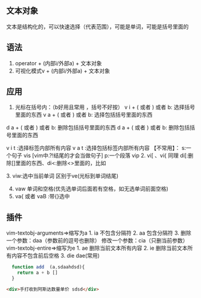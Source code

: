 ## 文本对象
文本是结构化的，可以快速选择（代表范围），可能是单词，可能是括号里面的

## 语法
1. operator + (内部i/外部a) + 文本对象
2. 可视化模式v + (内部i/外部a) + 文本对象
## 应用
1. 光标在括号内：（b好用且常用 ，括号不好按）
v i + ( 或者 ) 或者 b: 选择括号里面的东西
v a + ( 或者 ) 或者 b: 选择包括括号里面的东西

d a + ( 或者 ) 或者 b: 删除包括括号里面的东西
d a + ( 或者 ) 或者 b: 删除包括括号里面的东西

v i t :选择标签内部所有内容
v a t :选择包括标签内部所有内容
【不常用】：
s:一个句子  vis
[vim中.?!结尾的才会当做句子]
p:一个段落  vip
2. vi[ 、vi{  同理  di[:删除[]里面的东西、di<:删除<>里面的，比如<div>
3. viw:选中当前单词 区别于ve(光标到单词结尾)

4. vaw 单词和空格(优先选单词后面若有空格，如无选单词前面空格)
5. va{ 或者 vaB :带{}选中 
## 插件
vim-textobj-arguments=>缩写为a 1. ia 不包含分隔符  2. aa  包含分隔符 3. 删除一个参数：daa（参数前的逗号也删除） 修改一个参数：cia（只删当前参数）
vim-textobj-entire=>缩写为e  1. ae 删除当前文本所有内容 2. ie 删除当前文本所有内容不包含前后空格   3. die dae(常用)



```js
  function add  (a,sdaahdsd){
    return a + b []
  }
```

```html
<div>手打收到阿斯达数量单价 sdsd</div>
```
